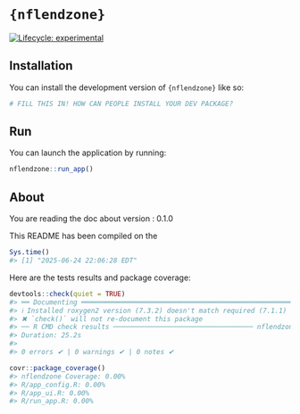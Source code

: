 
<!-- README.md is generated from README.Rmd. Please edit that file -->

# `{nflendzone}`

<!-- badges: start -->

[![Lifecycle:
experimental](https://img.shields.io/badge/lifecycle-experimental-orange.svg)](https://lifecycle.r-lib.org/articles/stages.html#experimental)
<!-- badges: end -->

## Installation

You can install the development version of `{nflendzone}` like so:

``` r
# FILL THIS IN! HOW CAN PEOPLE INSTALL YOUR DEV PACKAGE?
```

## Run

You can launch the application by running:

``` r
nflendzone::run_app()
```

## About

You are reading the doc about version : 0.1.0

This README has been compiled on the

``` r
Sys.time()
#> [1] "2025-06-24 22:06:28 EDT"
```

Here are the tests results and package coverage:

``` r
devtools::check(quiet = TRUE)
#> ══ Documenting ═════════════════════════════════════════════════════════════════
#> ℹ Installed roxygen2 version (7.3.2) doesn't match required (7.1.1)
#> ✖ `check()` will not re-document this package
#> ── R CMD check results ─────────────────────────────────── nflendzone 0.1.0 ────
#> Duration: 25.2s
#> 
#> 0 errors ✔ | 0 warnings ✔ | 0 notes ✔
```

``` r
covr::package_coverage()
#> nflendzone Coverage: 0.00%
#> R/app_config.R: 0.00%
#> R/app_ui.R: 0.00%
#> R/run_app.R: 0.00%
```
